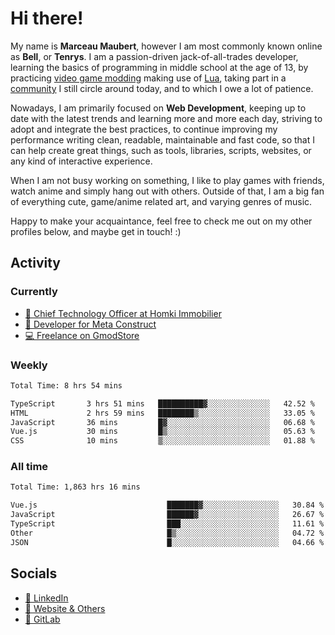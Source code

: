 # Hi there!

My name is **Marceau Maubert**, however I am most commonly known online as **Bell**, or **Tenrys**. I am a passion-driven jack-of-all-trades developer, learning the basics of programming in middle school at the age of 13, by practicing [video game modding](https://garrysmod.com) making use of [Lua](https://lua.org), taking part in a [community](https://metastruct.net) I still circle around today, and to which I owe a lot of patience.

Nowadays, I am primarily focused on **Web Development**, keeping up to date with the latest trends and learning more and more each day, striving to adopt  and integrate the best practices, to continue improving my performance writing clean, readable, maintainable and fast code, so that I can help create great things, such as tools, libraries, scripts, websites, or any kind of interactive experience.

When I am not busy working on something, I like to play games with friends, watch anime and simply hang out with others. Outside of that, I am a big fan of everything cute, game/anime related art, and varying genres of music.

Happy to make your acquaintance, feel free to check me out on my other profiles below, and maybe get in touch! :)

## Activity

### Currently

- [🏢 Chief Technology Officer at Homki Immobilier](https://homki-immobilier.com)
- [🎈 Developer for Meta Construct](https://metastruct.net)
- [💻 Freelance on GmodStore](https://www.gmodstore.com/users/Tenrys)

### Weekly
<!--START_SECTION:wakaWeekly-->

```txt
Total Time: 8 hrs 54 mins

TypeScript       3 hrs 51 mins   ██████████▓░░░░░░░░░░░░░░   42.52 %
HTML             2 hrs 59 mins   ████████▒░░░░░░░░░░░░░░░░   33.05 %
JavaScript       36 mins         █▓░░░░░░░░░░░░░░░░░░░░░░░   06.68 %
Vue.js           30 mins         █▒░░░░░░░░░░░░░░░░░░░░░░░   05.63 %
CSS              10 mins         ▒░░░░░░░░░░░░░░░░░░░░░░░░   01.88 %
```

<!--END_SECTION:wakaWeekly-->

### All time
<!--START_SECTION:wakaTotal-->

```txt
Total Time: 1,863 hrs 16 mins

Vue.js                             ███████▓░░░░░░░░░░░░░░░░░   30.84 %
JavaScript                         ██████▓░░░░░░░░░░░░░░░░░░   26.67 %
TypeScript                         ███░░░░░░░░░░░░░░░░░░░░░░   11.61 %
Other                              █▒░░░░░░░░░░░░░░░░░░░░░░░   04.72 %
JSON                               █░░░░░░░░░░░░░░░░░░░░░░░░   04.66 %
```

<!--END_SECTION:wakaTotal-->

## Socials

- [👔 LinkedIn](https://www.linkedin.com/in/marceau-maubert)
- [🔗 Website & Others](https://bell.moe)
- [🦊 GitLab](https://gitlab.com/Tenrys)
